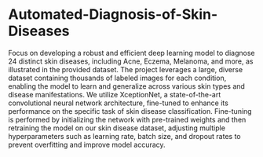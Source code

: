 # Automated-Diagnosis-of-Skin-Diseases

Focus on developing a robust and efficient deep learning model to diagnose 24 distinct skin diseases, including Acne, Eczema, Melanoma, and more, as illustrated in the provided dataset. The project leverages a large, diverse dataset containing thousands of labeled images for each condition, enabling the model to learn and generalize across various skin types and disease manifestations.
We utilize XceptionNet, a state-of-the-art convolutional neural network architecture, fine-tuned to enhance its performance on the specific task of skin disease classification. Fine-tuning is performed by initializing the network with pre-trained weights and then retraining the model on our skin disease dataset, adjusting multiple hyperparameters such as learning rate, batch size, and dropout rates to prevent overfitting and improve model accuracy.
